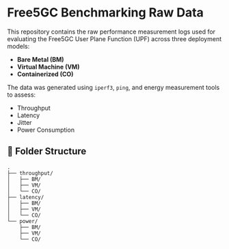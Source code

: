 # Free5GC Benchmarking Raw Data

This repository contains the raw performance measurement logs used for evaluating the Free5GC User Plane Function (UPF) across three deployment models:
- **Bare Metal (BM)**
- **Virtual Machine (VM)**
- **Containerized (CO)**

The data was generated using `iperf3`, `ping`, and energy measurement tools to assess:
- Throughput
- Latency
- Jitter
- Power Consumption

## 📁 Folder Structure

```
.
├── throughput/
│   ├── BM/
│   ├── VM/
│   └── CO/
├── latency/
│   ├── BM/
│   ├── VM/
│   └── CO/
└── power/
    ├── BM/
    ├── VM/
    └── CO/
```
